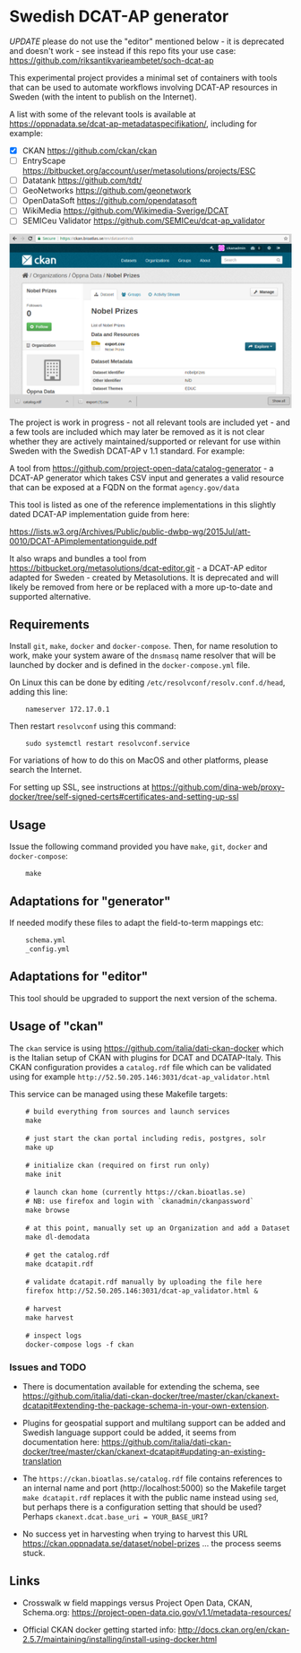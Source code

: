 # Swedish DCAT-AP generator

_*UPDATE*_ please do not use the "editor" mentioned below - it is deprecated and doesn't work - see instead if this repo fits your use case: <https://github.com/riksantikvarieambetet/soch-dcat-ap>

This experimental project provides a minimal set of containers with tools that can be used to automate workflows involving DCAT-AP resources in Sweden (with the intent to publish on the Internet). 

A list with some of the relevant tools is available at <https://oppnadata.se/dcat-ap-metadataspecifikation/>, including for example:

- [x] CKAN <https://github.com/ckan/ckan>
- [ ] EntryScape <https://bitbucket.org/account/user/metasolutions/projects/ESC> 
- [ ] Datatank <https://github.com/tdt/> 
- [ ] GeoNetworks <https://github.com/geonetwork> 
- [ ] OpenDataSoft <https://github.com/opendatasoft>
- [ ] WikiMedia <https://github.com/Wikimedia-Sverige/DCAT>
- [ ] SEMICeu Validator <https://github.com/SEMICeu/dcat-ap_validator>

![CKAN](screenshot.png)

The project is work in progress - not all relevant tools are included yet - and a few tools are included which may later be removed as it is not clear whether they are actively maintained/supported or relevant for use within Sweden with the Swedish DCAT-AP v 1.1 standard. For example:

A tool from <https://github.com/project-open-data/catalog-generator> - a DCAT-AP generator which takes CSV input and generates a valid resource that can be exposed at a FQDN on the format `agency.gov/data`

This tool is listed as one of the reference implementations in this slightly dated DCAT-AP implementation guide from here:

<https://lists.w3.org/Archives/Public/public-dwbp-wg/2015Jul/att-0010/DCAT-APimplementationguide.pdf>

It also wraps and bundles a tool from <https://bitbucket.org/metasolutions/dcat-editor.git> - a DCAT-AP editor adapted for Sweden - created by Metasolutions. It is deprecated and will likely be removed from here or be replaced with a more up-to-date and supported alternative.

## Requirements

Install `git`, `make`, `docker` and `docker-compose`. Then, for name resolution to work, make your system aware of the `dnsmasq` name resolver that will be launched by docker and is defined in the `docker-compose.yml` file. 

On Linux this can be done by editing `/etc/resolvconf/resolv.conf.d/head`, adding this line:

		nameserver 172.17.0.1

Then restart `resolvconf` using this command:

		sudo systemctl restart resolvconf.service

For variations of how to do this on MacOS and other platforms, please search the Internet.

For setting up SSL, see instructions at <https://github.com/dina-web/proxy-docker/tree/self-signed-certs#certificates-and-setting-up-ssl>

## Usage

Issue the following command provided you have `make`, `git`, `docker` and `docker-compose`:

		make

## Adaptations for "generator"

If needed modify these files to adapt the field-to-term mappings etc:

		schema.yml
		_config.yml

## Adaptations for "editor"

This tool should be upgraded to support the next version of the schema.

## Usage of "ckan"

The `ckan` service is using <https://github.com/italia/dati-ckan-docker> which is the Italian setup of CKAN with plugins for DCAT and DCATAP-Italy. This CKAN configuration provides a `catalog.rdf` file which can be validated using for example `http://52.50.205.146:3031/dcat-ap_validator.html`

This service can be managed using these Makefile targets:

		# build everything from sources and launch services
		make

		# just start the ckan portal including redis, postgres, solr
		make up

		# initialize ckan (required on first run only)
		make init

		# launch ckan home (currently https://ckan.bioatlas.se)
		# NB: use firefox and login with `ckanadmin/ckanpassword`
		make browse

		# at this point, manually set up an Organization and add a Dataset
		make dl-demodata

		# get the catalog.rdf
		make dcatapit.rdf

		# validate dcatapit.rdf manually by uploading the file here
		firefox http://52.50.205.146:3031/dcat-ap_validator.html &

		# harvest
		make harvest

		# inspect logs
		docker-compose logs -f ckan

### Issues and TODO

- There is documentation available for extending the schema, see <https://github.com/italia/dati-ckan-docker/tree/master/ckan/ckanext-dcatapit#extending-the-package-schema-in-your-own-extension>.

- Plugins for geospatial support and multilang support can be added and Swedish language support could be added, it seems from documentation here: <https://github.com/italia/dati-ckan-docker/tree/master/ckan/ckanext-dcatapit#updating-an-existing-translation>

- The `https://ckan.bioatlas.se/catalog.rdf` file contains references to an internal name and port (http://localhost:5000) so the Makefile target `make dcatapit.rdf` replaces it with the public name instead using `sed`, but perhaps there is a configuration setting that should be used? Perhaps `ckanext.dcat.base_uri = YOUR_BASE_URI`?

- No success yet in harvesting when trying to harvest this URL <https://ckan.oppnadata.se/dataset/nobel-prizes> ... the process seems stuck.

## Links

- Crosswalk w field mappings versus Project Open Data, CKAN, Schema.org: <https://project-open-data.cio.gov/v1.1/metadata-resources/>

- Official CKAN docker getting started info: <http://docs.ckan.org/en/ckan-2.5.7/maintaining/installing/install-using-docker.html>



